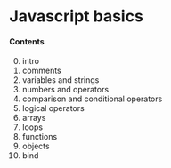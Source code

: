 # Javascript basics
#### Contents

0. intro 
1. comments
2. variables and strings
3. numbers and operators
4. comparison and conditional operators 
5. logical operators 
6. arrays
7. loops
8. functions
9. objects
10. bind
